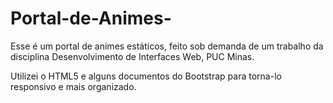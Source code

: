 # Portal-de-Animes-
Esse é um portal de animes estáticos, feito sob demanda de um trabalho da disciplina Desenvolvimento de Interfaces Web, PUC Minas. 

Utilizei o HTML5 e alguns documentos do Bootstrap para torna-lo responsivo e mais organizado.
